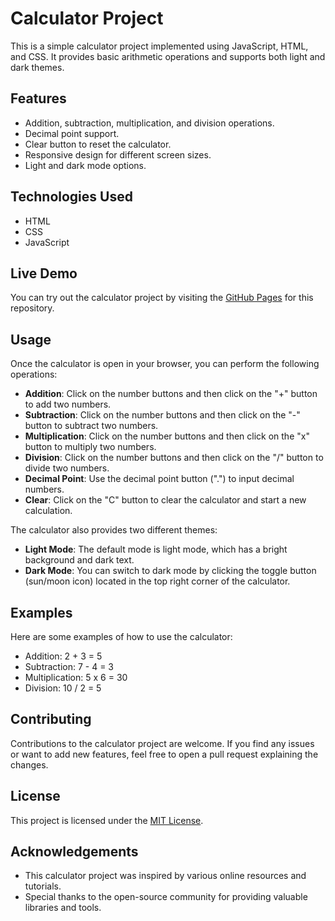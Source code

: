 # Calculator Project

This is a simple calculator project implemented using JavaScript, HTML, and CSS. It provides basic arithmetic operations and supports both light and dark themes.

## Features

- Addition, subtraction, multiplication, and division operations.
- Decimal point support.
- Clear button to reset the calculator.
- Responsive design for different screen sizes.
- Light and dark mode options.

## Technologies Used

- HTML
- CSS
- JavaScript

## Live Demo

You can try out the calculator project by visiting the [GitHub Pages](https://zsskayr0.github.io/calculator-project/) for this repository.

## Usage

Once the calculator is open in your browser, you can perform the following operations:

- **Addition**: Click on the number buttons and then click on the "+" button to add two numbers.
- **Subtraction**: Click on the number buttons and then click on the "-" button to subtract two numbers.
- **Multiplication**: Click on the number buttons and then click on the "x" button to multiply two numbers.
- **Division**: Click on the number buttons and then click on the "/" button to divide two numbers.
- **Decimal Point**: Use the decimal point button (".") to input decimal numbers.
- **Clear**: Click on the "C" button to clear the calculator and start a new calculation.

The calculator also provides two different themes:

- **Light Mode**: The default mode is light mode, which has a bright background and dark text.
- **Dark Mode**: You can switch to dark mode by clicking the toggle button (sun/moon icon) located in the top right corner of the calculator.

## Examples

Here are some examples of how to use the calculator:

- Addition: 2 + 3 = 5
- Subtraction: 7 - 4 = 3
- Multiplication: 5 x 6 = 30
- Division: 10 / 2 = 5

## Contributing

Contributions to the calculator project are welcome. If you find any issues or want to add new features, feel free to open a pull request explaining the changes.

## License

This project is licensed under the [MIT License](LICENSE).

## Acknowledgements

- This calculator project was inspired by various online resources and tutorials.
- Special thanks to the open-source community for providing valuable libraries and tools.
